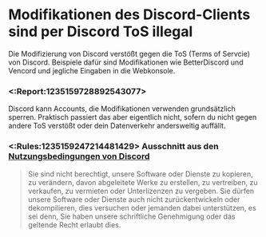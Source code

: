 # Modifikationen des Discord-Clients sind per Discord ToS illegal

Die Modifizierung von Discord verstößt gegen die ToS (Terms of Servcie) von Discord. 
Beispiele dafür sind Modifikationen wie BetterDiscord und Vencord und jegliche Eingaben in die Webkonsole.

### <:Report:1235159728892543077>
Discord kann Accounts, die Modifikationen verwenden grundsätzlich sperren. Praktisch passiert das aber eigentlich nicht, sofern du nicht gegen andere ToS verstößt oder dein Datenverkehr andersweitig auffällt.

### <:Rules:1235159247214481429>  Ausschnitt aus den [Nutzungsbedingungen von Discord](https://discord.com/terms#6)
> Sie sind nicht berechtigt, unsere Software oder Dienste zu kopieren, zu verändern, davon abgeleitete Werke zu erstellen, zu vertreiben, zu verkaufen, zu vermieten oder Unterlizenzen zu vergeben. Sie dürfen unsere Software oder Dienste auch nicht zurückentwickeln oder dekompilieren, dies versuchen oder jemanden dabei unterstützen, es sei denn, Sie haben unsere schriftliche Genehmigung oder das geltende Recht erlaubt dies.